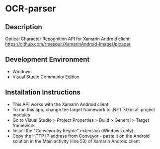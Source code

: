 # OCR-parser

## Description
Optical Character Recognition API for Xamarin Android client: https://github.com/rmesquit/XamarinAndroid-ImageUploader

## Development Environment
* Windows
* Visual Studio Community Edition

## Installation Instructions
* This API works with the Xamarin Android client
* To run this app, change the target framework to .NET 7.0 in all project modules
* Go to Visual Studio > Project Properties > Build > General > Target framework
* Install the "Conveyor by Keyote" extension (Windows only)
* Copy the HTTP IP address from Conveyor - paste it on the Android solution in the Main activity (line 53) of Xamarin Android client

